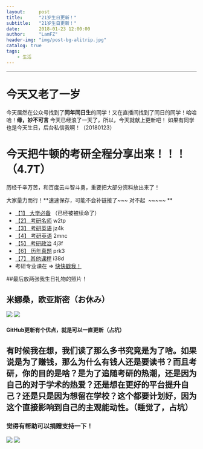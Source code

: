 ```yaml
---
layout:     post
title:      "21岁生日更新！"
subtitle:   "21岁生日更新！"
date:       2018-01-23 12:00:00
author:     "LamFZ"
header-img: "img/post-bg-alitrip.jpg"
catalog: true
tags:
    - 生活
---
```


-------

# 今天又老了一岁
今天居然在公众号找到了**同年同日生**的同学！又在直播间找到了同日的同学！哈哈哈！**缘，妙不可言**
今天已经浪了一天了，所以，今天就献上更新吧！
如果有同学也是今天生日，后台私信我啊！（20180123）

# 今天把牛顿的考研全程分享出来！！！（4.7T）
历经千辛万苦，和百度云斗智斗勇，重要把大部分资料放出来了！

大家量力而行！**速速保存，可能不会补链接了~~~ 对不起  ~~~~~ **

* [【1】 大学必备](https://pan.baidu.com/s/1dHjLgGx) （已经被被续命了）
* [【2】 考研名师](https://pan.baidu.com/s/1pMAoRmN)  w2tp
* [【3】 考研英语](https://pan.baidu.com/s/1c3f3iTU)  jz4k
* [【4】 考研英语](https://pan.baidu.com/s/1dGUSaat)  2mnc
* [【5】 考研政治](https://pan.baidu.com/s/1hud9vQs)  4j3f
* [【6】 历年真题](https://pan.baidu.com/s/1dFRTWo5)  prk3
* [【7】 其他课程](https://pan.baidu.com/s/1dFYF6Tj)  i38d
* 考研专业课在 => [快快戳我！](https://st.im/mjTj)

##最后放两张我生日礼物的照片！
## 米娜桑，欧亚斯密（お休み）
![](http://ww4.sinaimg.cn/large/0060lm7Tly1fnqyyazijxj313e0tkb2a.jpg)
![](http://ww3.sinaimg.cn/large/0060lm7Tly1fnqyy35l3jj313e0tku0x.jpg)

#### GitHub更新有个优点，就是可以一直更新（占坑）
有时候我在想，我们读了那么多书究竟是为了啥。如果说是为了赚钱，那么为什么有钱人还是要读书？而且考研，你的目的是啥？是为了追随考研的热潮，还是因为自己的对于学术的热爱？还是想在更好的平台提升自己？还是只是因为想留在学校？这个都要计划好，因为这个直接影响到自己的主观能动性。（睡觉了，占坑）
----------------
### 觉得有帮助可以捐赠支持一下！
![](https://timgsa.baidu.com/timg?image&quality=80&size=b9999_10000&sec=1514739195444&di=773936890dfe86fcf8a25b3db2384433&imgtype=0&src=http%3A%2F%2Fi.zeze.com%2Fattachment%2Fforum%2F201603%2F26%2F104839u04ctdk924k8pbdb.jpeg)
![](http://ww3.sinaimg.cn/large/0060lm7Tly1fnn9mknteij31kg0w3twx.jpg)





